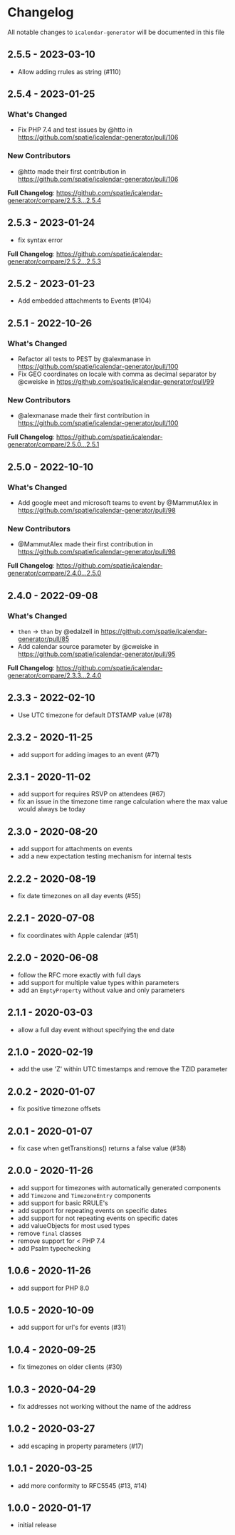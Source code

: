 # Changelog

All notable changes to `icalendar-generator` will be documented in this file

## 2.5.5 - 2023-03-10

- Allow adding rrules as string (#110)

## 2.5.4 - 2023-01-25

### What's Changed

- Fix PHP 7.4 and test issues by @htto in https://github.com/spatie/icalendar-generator/pull/106

### New Contributors

- @htto made their first contribution in https://github.com/spatie/icalendar-generator/pull/106

**Full Changelog**: https://github.com/spatie/icalendar-generator/compare/2.5.3...2.5.4

## 2.5.3 - 2023-01-24

- fix syntax error

**Full Changelog**: https://github.com/spatie/icalendar-generator/compare/2.5.2...2.5.3

## 2.5.2 - 2023-01-23

- Add embedded attachments to Events (#104)

## 2.5.1 - 2022-10-26

### What's Changed

- Refactor all tests to PEST by @alexmanase in https://github.com/spatie/icalendar-generator/pull/100
- Fix GEO coordinates on locale with comma as decimal separator by @cweiske in https://github.com/spatie/icalendar-generator/pull/99

### New Contributors

- @alexmanase made their first contribution in https://github.com/spatie/icalendar-generator/pull/100

**Full Changelog**: https://github.com/spatie/icalendar-generator/compare/2.5.0...2.5.1

## 2.5.0 - 2022-10-10

### What's Changed

- Add google meet and microsoft teams to event by @MammutAlex in https://github.com/spatie/icalendar-generator/pull/98

### New Contributors

- @MammutAlex made their first contribution in https://github.com/spatie/icalendar-generator/pull/98

**Full Changelog**: https://github.com/spatie/icalendar-generator/compare/2.4.0...2.5.0

## 2.4.0 - 2022-09-08

### What's Changed

- `then` -> `than` by @edalzell in https://github.com/spatie/icalendar-generator/pull/85
- Add calendar source parameter by @cweiske in https://github.com/spatie/icalendar-generator/pull/95

**Full Changelog**: https://github.com/spatie/icalendar-generator/compare/2.3.3...2.4.0

## 2.3.3 - 2022-02-10

- Use UTC timezone for default DTSTAMP value (#78)

## 2.3.2 - 2020-11-25

- add support for adding images to an event (#71)

## 2.3.1 - 2020-11-02

- add support for requires RSVP on attendees (#67)
- fix an issue in the timezone time range calculation where the max value would always be today

## 2.3.0 - 2020-08-20

- add support for attachments on events
- add a new expectation testing mechanism for internal tests

## 2.2.2 - 2020-08-19

- fix date timezones on all day events (#55)

## 2.2.1 - 2020-07-08

- fix coordinates with Apple calendar (#51)

## 2.2.0 - 2020-06-08

- follow the RFC more exactly with full days
- add support for multiple value types within parameters
- add an `EmptyProperty` without value and only parameters

## 2.1.1 - 2020-03-03

- allow a full day event without specifying the end date

## 2.1.0 - 2020-02-19

- add the use 'Z' within UTC timestamps and remove the TZID parameter

## 2.0.2 - 2020-01-07

- fix positive timezone offsets

## 2.0.1 - 2020-01-07

- fix case when getTransitions() returns a false value (#38)

## 2.0.0 - 2020-11-26

- add support for timezones with automatically generated components
- add `Timezone` and `TimezoneEntry` components
- add support for basic RRULE's
- add support for repeating events on specific dates
- add support for not repeating events on specific dates
- add valueObjects for most used types
- remove `final` classes
- remove support for < PHP 7.4
- add Psalm typechecking

## 1.0.6 - 2020-11-26

- add support for PHP 8.0

## 1.0.5 - 2020-10-09

- add support for url's for events (#31)

## 1.0.4 - 2020-09-25

- fix timezones on older clients (#30)

## 1.0.3 - 2020-04-29

- fix addresses not working without the name of the address

## 1.0.2 - 2020-03-27

- add escaping in property parameters (#17)

## 1.0.1 - 2020-03-25

- add more conformity to RFC5545 (#13, #14)

## 1.0.0 - 2020-01-17

- initial release
